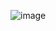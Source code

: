 ![image](https://github.com/bhuvabhavik/MY-ABAP-CHEATSHEET/assets/49744703/c28a8f5f-6a41-4cae-80f6-4904f6d1003e)
